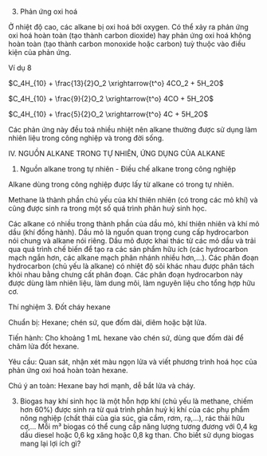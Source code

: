 3. Phản ứng oxi hoá

Ở nhiệt độ cao, các alkane bị oxi hoá bởi oxygen. Có thể xảy ra phản ứng oxi hoá hoàn toàn (tạo thành carbon dioxide) hay phản ứng oxi hoá không hoàn toàn (tạo thành carbon monoxide hoặc carbon) tuỳ thuộc vào điều kiện của phản ứng.

Ví dụ 8

$C_4H_{10} + \frac{13}{2}O_2 \xrightarrow{t^o} 4CO_2 + 5H_2O$

$C_4H_{10} + \frac{9}{2}O_2 \xrightarrow{t^o} 4CO + 5H_2O$

$C_4H_{10} + \frac{5}{2}O_2 \xrightarrow{t^o} 4C + 5H_2O$

Các phản ứng này đều toả nhiều nhiệt nên alkane thường được sử dụng làm nhiên liệu trong công nghiệp và trong đời sống.

IV. NGUỒN ALKANE TRONG TỰ NHIÊN, ỨNG DỤNG CỦA ALKANE

1. Nguồn alkane trong tự nhiên - Điều chế alkane trong công nghiệp

Alkane dùng trong công nghiệp được lấy từ alkane có trong tự nhiên.

Methane là thành phần chủ yếu của khí thiên nhiên (có trong các mỏ khí) và cũng được sinh ra trong một số quá trình phân huỷ sinh học.

Các alkane có nhiều trong thành phần của dầu mỏ, khí thiên nhiên và khí mỏ dầu (khí đồng hành). Dầu mỏ là nguồn quan trọng cung cấp hydrocarbon nói chung và alkane nói riêng. Dầu mỏ được khai thác từ các mỏ dầu và trải qua quá trình chế biến để tạo ra các sản phẩm hữu ích (các hydrocarbon mạch ngắn hơn, các alkane mạch phân nhánh nhiều hơn,...). Các phân đoạn hydrocarbon (chủ yếu là alkane) có nhiệt độ sôi khác nhau được phân tách khỏi nhau bằng chưng cất phân đoạn. Các phân đoạn hydrocarbon này được dùng làm nhiên liệu, làm dung môi, làm nguyên liệu cho tổng hợp hữu cơ.

Thí nghiệm 3. Đốt cháy hexane

Chuẩn bị: Hexane; chén sứ, que đốm dài, diêm hoặc bật lửa.

Tiến hành: Cho khoảng 1 mL hexane vào chén sứ, dùng que đốm dài để châm lửa đốt hexane.

Yêu cầu: Quan sát, nhận xét màu ngọn lửa và viết phương trình hoá học của phản ứng oxi hoá hoàn toàn hexane.

Chú ý an toàn: Hexane bay hơi mạnh, dễ bắt lửa và cháy.

3. Biogas hay khí sinh học là một hỗn hợp khí (chủ yếu là methane, chiếm hơn 60%) được sinh ra từ quá trình phân huỷ kị khí của các phụ phẩm nông nghiệp (chất thải của gia súc, gia cầm, rơm, rạ,...), rác thải hữu cơ,... Mỗi m³ biogas có thể cung cấp năng lượng tương đương với 0,4 kg dầu diesel hoặc 0,6 kg xăng hoặc 0,8 kg than. Cho biết sử dụng biogas mang lại lợi ích gì?